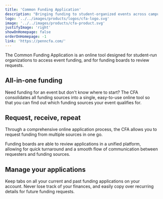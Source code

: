```yaml
---
title: 'Common Funding Application'
description: "Bringing funding to student-organized events across campus"
logo: '../../images/products/logos/cfa-logo.svg'
image: '../../images/products/cfa-product.svg'
justifyImage: 'right'
showOnHomepage: false
orderOnHomepage: -1
link: 'https://penncfa.com/'
---
```


The Common Funding Application is an online tool designed for student-run organizations to access event funding, and for funding boards to review requests.

## All-in-one funding
Need funding for an event but don't know where to start? The CFA consolidates all funding sources into a single, easy-to-use online tool so that you can find out which funding sources your event qualifies for.

## Request, receive, repeat
Through a comprehensive online application process, the CFA allows you to request funding from multiple sources in one go.

Funding boards are able to review applications in a unified platform, allowing for quick turnaround and a smooth flow of communication between requesters and funding sources.

## Manage your applications
Keep tabs on all your current and past funding applications on your account. Never lose track of your finances, and easily copy over recurring details for future funding requests.